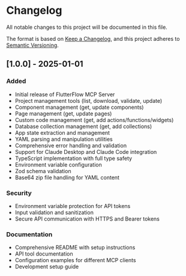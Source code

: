# Changelog

All notable changes to this project will be documented in this file.

The format is based on [Keep a Changelog](https://keepachangelog.com/en/1.0.0/),
and this project adheres to [Semantic Versioning](https://semver.org/spec/v2.0.0.html).

## [1.0.0] - 2025-01-01

### Added
- Initial release of FlutterFlow MCP Server
- Project management tools (list, download, validate, update)
- Component management (get, update components)
- Page management (get, update pages)
- Custom code management (get, add actions/functions/widgets)
- Database collection management (get, add collections)
- App state extraction and management
- YAML parsing and manipulation utilities
- Comprehensive error handling and validation
- Support for Claude Desktop and Claude Code integration
- TypeScript implementation with full type safety
- Environment variable configuration
- Zod schema validation
- Base64 zip file handling for YAML content

### Security
- Environment variable protection for API tokens
- Input validation and sanitization
- Secure API communication with HTTPS and Bearer tokens

### Documentation
- Comprehensive README with setup instructions
- API tool documentation
- Configuration examples for different MCP clients
- Development setup guide